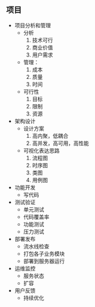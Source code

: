 ## 项目
- 项目分析和管理
    - 分析
        1. 技术可行
        2. 商业价值
        3. 用户需求  
    - 管理：
        1. 成本
        2. 质量
        3. 时间
    - 可行性
        1. 目标
        2. 限制
        3. 资源
- 架构设计
    - 设计方案
        1. 高内聚，低耦合
        2. 高并发，高可用，高性能
    - 可视化表达思路
        1. 流程图
        2. 时序图
        3. 类图
        4. 用例图
- 功能开发
    - 写代码
- 测试验证
    - 单元测试
    - 代码覆盖率
    - 功能测试
    - 压力测试
- 部署发布
    - 流水线检查
    - 打包各子业务模块
    - 部署到服务器运行
- 运维监控
    - 服务状态
    - 扩容
- 用户反馈
    - 持续优化
